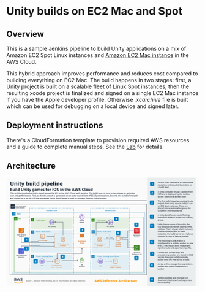 # Unity builds on EC2 Mac and Spot

## Overview

This is a sample Jenkins pipeline to build Unity applications on a mix of Amazon EC2 Spot Linux instances and [Amazon EC2 Mac instance](https://aws.amazon.com/ec2/instance-types/mac/) in the AWS Cloud.

This hybrid approach improves performance and reduces cost compared to building everything on EC2 Mac. The build happens in two stages: first, a Unity project is built on a scalable fleet of Linux Spot instances, then the resulting xcode project is finalized and signed on a single EC2 Mac instance if you have the Apple developer profile. Otherwise *.xcarchive* file is built which can be used for debugging on a local device and signed later.

## Deployment instructions

There's a CloudFormation template to provision required AWS resources and a guide to complete manual steps. See the [Lab](https://catalog.us-east-1.prod.workshops.aws/workshops/43e96ac6-6d4f-4d99-af97-3ac2a5987391/en-US/020-build-farms/060-labs-unity-mac) for details.

## Architecture
![Arch diagram](./Unity_build_pipeline.png)



